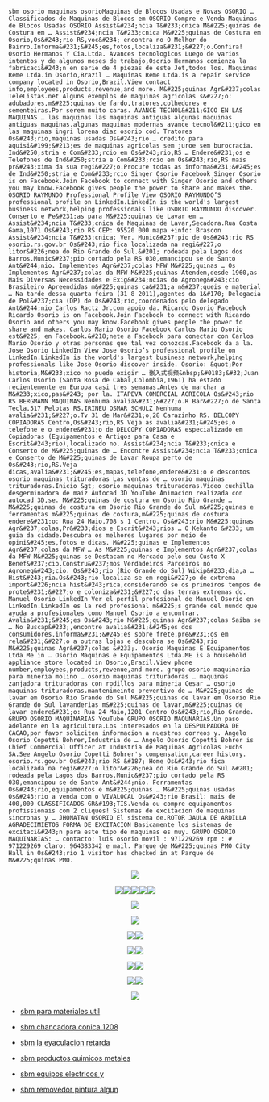 
```
sbm osorio maquinas osorioMaquinas de Blocos Usadas e Novas OSORIO … Classificados de Maquinas de Blocos em OSORIO Compre e Venda Maquinas de Blocos Usadas OSORIO Assist&#234;ncia T&#233;cnica M&#225;quinas de Costura em … Assist&#234;ncia T&#233;cnica M&#225;quinas de Costura em Osorio,Os&#243;rio RS,voc&#234; encontra no O Melhor do Bairro.Informa&#231;&#245;es,fotos,localiza&#231;&#227;o.Confira! Osorio Hermanos Y Cia.Ltda. Avances tecnologicos Luego de varios intentos y de algunos meses de trabajo,Osorio Hermanos comienza la fabricaci&#243;n en serie de 4 piezas de este Jet,todos los. Maquinas Reme Ltda.in Osorio,Brazil … Maquinas Reme Ltda.is a repair service company located in Osorio,Brazil.View contact info,employees,products,revenue,and more. M&#225;quinas Agr&#237;colas TeleListas.net Alguns exemplos de maquinas agricolas s&#227;o: adubadores,m&#225;quinas de fardo,tratores,colhedores e sementeiras.Por serem muito caras. AVANCE TECNOL&#211;GICO EN LAS MAQUINAS … las maquinas las maquinas antiguas algunas maquinas antiguas maquinas.algunas maquinas modernas avance tecnol&#211;gico en las maquinas ingri lorena diaz osorio cod. Tratores Os&#243;rio,maquinas usadas Os&#243;rio … credito para aquisi&#199;&#213;es de maquinas agricolas sem juroe sem burocracia. Ind&#250;stria e Com&#233;rcio em Os&#243;rio,RS … Endere&#231;os e Telefones de Ind&#250;stria e Com&#233;rcio em Os&#243;rio,RS mais pr&#243;xima da sua regi&#227;o.Procure todas as informa&#231;&#245;es de Ind&#250;stria e Com&#233;rcio Singer Osorio Facebook Singer Osorio is on Facebook.Join Facebook to connect with Singer Osorio and others you may know.Facebook gives people the power to share and makes the. OSORIO RAYMUNDO Professional Profile View OSORIO RAYMUNDO’S professional profile on LinkedIn.LinkedIn is the world's largest business network,helping professionals like OSORIO RAYMUNDO discover. Conserto e Pe&#231;as para M&#225;quinas de Lavar em … Assist&#234;ncia T&#233;cnica de Maquinas de Lavar,Secadora.Rua Costa Gama,1071 Os&#243;rio RS CEP: 95520 000 mapa +info: Brascon Assist&#234;ncia T&#233;cnica: Ver. Munic&#237;pio de Os&#243;rio RS osorio.rs.gov.br Os&#243;rio fica localizada na regi&#227;o litor&#226;nea do Rio Grande do Sul.&#201; rodeada pela Lagos dos Barros.Munic&#237;pio cortado pela RS 030,emancipou se de Santo Ant&#244;nio. Implementos Agr&#237;colas MFW M&#225;quinas … Os Implementos Agr&#237;colas da MFW M&#225;quinas Atendem,desde 1960,as Mais Diversas Necessidades e Exig&#234;ncias do Agroneg&#243;cio Brasileiro Apreendidas m&#225;quinas ca&#231;a n&#237;queis e material … Na tarde dessa quarta feira (31 8 2011),agentes da 1&#170; Delegacia de Pol&#237;cia (DP) de Os&#243;rio,coordenados pelo delegado Ant&#244;nio Carlos Ractz Jr.com apoio da. Ricardo Osorio Facebook Ricardo Osorio is on Facebook.Join Facebook to connect with Ricardo Osorio and others you may know.Facebook gives people the power to share and makes. Carlos Mario Osorio Facebook Carlos Mario Osorio est&#225; en Facebook.&#218;nete a Facebook para conectar con Carlos Mario Osorio y otras personas que tal vez conozcas.Facebook da a la. Jose Osorio LinkedIn View Jose Osorio’s professional profile on LinkedIn.LinkedIn is the world's largest business network,helping professionals like Jose Osorio discover inside. Osorio: &quot;Por historia,M&#233;xico no puede exigir … 嵌入式视频&nbsp;&#0183;&#32;Juan Carlos Osorio (Santa Rosa de Cabal,Colombia,1961) ha estado recientemente en Europa casi tres semanas.Antes de marchar a M&#233;xico,pas&#243; por la. ITAPEVA COMERCIAL AGRICOLA Os&#243;rio RS BERGMANN MAQUINAS Nenhuma avalia&#231;&#227;o.R Bar&#227;o de Santa Tecla,517 Pelotas RS.IRINEU OSMAR SCHULZ Nenhuma avalia&#231;&#227;o.Tv 31 de Mar&#231;o,28 Carazinho RS. DELCOPY COPIADORAS Centro,Os&#243;rio,RS Veja as avalia&#231;&#245;es,o telefone e o endere&#231;o de DELCOPY COPIADORAS especializado em Copiadoras (Equipamentos e Artigos para Casa e Escrit&#243;rio),localizado no. Assist&#234;ncia T&#233;cnica e Conserto de M&#225;quinas de … Encontre Assist&#234;ncia T&#233;cnica e Conserto de M&#225;quinas de Lavar Roupa perto de Os&#243;rio,RS.Veja dicas,avalia&#231;&#245;es,mapas,telefone,endere&#231;o e descontos osorio maquinas trituradoras Las ventas de … osorio maquinas trituradoras.Inicio &gt; osorio maquinas trituradoras.Video cuchilla desgerminadora de maiz Autocad 3D YouTube Animacion realizada con autocad 3D,se. M&#225;quinas de costura em Osorio Rio Grande … M&#225;quinas de costura em Osorio Rio Grande do Sul m&#225;quinas e ferramentas m&#225;quinas de costura,m&#225;quinas de costura endere&#231;o: Rua 24 Maio,708 s 1 Centro. Os&#243;rio M&#225;quinas Agr&#237;colas,Pr&#233;dios e Escrit&#243;rios … O Kekanto &#233; um guia da cidade.Descubra os melhores lugares por meio de opini&#245;es,fotos e dicas. M&#225;quinas e Implementos Agr&#237;colas da MFW … As M&#225;quinas e Implementos Agr&#237;colas da MFW M&#225;quinas se Destacam no Mercado pelo seu Custo X Benef&#237;cio.Constru&#237;mos Verdadeiros Parceiros no Agroneg&#243;cio. Os&#243;rio (Rio Grande do Sul) Wikip&#233;dia,a … Hist&#243;ria.Os&#243;rio localiza se em regi&#227;o de extrema import&#226;ncia hist&#243;rica,considerando se os primeiros tempos de prote&#231;&#227;o e coloniza&#231;&#227;o das terras extremas do. Manuel Osorio LinkedIn Ver el perfil profesional de Manuel Osorio en LinkedIn.LinkedIn es la red profesional m&#225;s grande del mundo que ayuda a profesionales como Manuel Osorio a encontrar. Avalia&#231;&#245;es Os&#243;rio M&#225;quinas Agr&#237;colas Saiba se … No Buscap&#233;,encontre avalia&#231;&#245;es dos consumidores,informa&#231;&#245;es sobre frete,pre&#231;os em rela&#231;&#227;o a outras lojas e descubra se Os&#243;rio M&#225;quinas Agr&#237;colas &#233;. Osorio Maquinas E Equipamentos Ltda Me in … Osorio Maquinas e Equipamentos Ltda.ME is a household appliance store located in Osorio,Brazil.View phone number,employees,products,revenue,and more. grupo osorio maquinaria para mineria molino … osorio maquinas trituradoras … maquinas zanjadora trituradoras con rodillos para mineria Cesar … osorio maquinas trituradoras.mantenimeinto preventivo de … M&#225;quinas de lavar em Osorio Rio Grande do Sul M&#225;quinas de lavar em Osorio Rio Grande do Sul lavanderias m&#225;quinas de lavar,m&#225;quinas de lavar endere&#231;o: Rua 24 Maio,1201 Centro Os&#243;rio,Rio Grande. GRUPO OSORIO MAQUINARIAS YouTube GRUPO OSORIO MAQUNARIAS.Un paso adelante en la agricultura.Los interesados en la DESPULPADORA DE CACAO,por favor soliciten informacion a nuestros correos y. Angelo Osorio Copetti Bohrer,Industria de … Angelo Osorio Copetti Bohrer is Chief Commercial Officer at Industria de Maquinas Agricolas Fuchs SA.See Angelo Osorio Copetti Bohrer's compensation,career history. osorio.rs.gov.br Os&#243;rio RS &#187; Home Os&#243;rio fica localizada na regi&#227;o litor&#226;nea do Rio Grande do Sul.&#201; rodeada pela Lagos dos Barros.Munic&#237;pio cortado pela RS 030,emancipou se de Santo Ant&#244;nio. Ferramentas Os&#243;rio,equipamentos e m&#225;quinas … M&#225;quinas usadas Os&#243;rio a venda com o VIVALOCAL Os&#243;rio Brasil: mais de 400,000 CLASSIFICADOS GR&#193;TIS.Venda ou compre equipamentos profissionais com 2 cliques! Sistemas de excitacion de maquinas sincronas y … JHONATAN OSORIO El sistema de.ROTOR JAULA DE ARDILLA AGRADECIMIETOS FORMA DE EXCITACION Basicamente los sistemas de excitaci&#243;n para este tipo de maquinas es muy. GRUPO OSORIO MAQUINARIAS: … contacto: luis osorio movil : 971229269 rpm : # 971229269 claro: 964383342 e mail. Parque de M&#225;quinas PMO City Hall in Os&#243;rio 1 visitor has checked in at Parque de M&#225;quinas PMO. 
```

<div align="center">

<a href="https://es-crusher.shibang-china.com/github&k=sbm+osorio+maquinas+osorio"><img src="https://static.shibang-china.com/es/crusher/logo.jpg"></a>

<a href="https://es-crusher.shibang-china.com/github&k=sbm+osorio+maquinas+osorio"><img src="https://static.shibang-china.com/es/crusher/index.jpg"></a><a href="https://es-crusher.shibang-china.com/material.htmlgithub&k=sbm+osorio+maquinas+osorio"><img src="https://static.shibang-china.com/es/crusher/material.jpg"></a><a href="https://es-crusher.shibang-china.com/application.htmlgithub&k=sbm+osorio+maquinas+osorio"><img src="https://static.shibang-china.com/es/crusher/application.jpg"></a><a href="https://es-crusher.shibang-china.com/aboutus.htmlgithub&k=sbm+osorio+maquinas+osorio"><img src="https://static.shibang-china.com/es/crusher/aboutus.jpg"></a><a href="https://es-crusher.shibang-china.com/contact.htmlgithub&k=sbm+osorio+maquinas+osorio"><img src="https://static.shibang-china.com/es/crusher/contact.jpg"></a>

<a href="https://es-crusher.shibang-china.com/github&k=sbm+osorio+maquinas+osorio"><img src="https://static.shibang-china.com/es/crusher/banner.jpg"></a>

<a href="https://swt.shibang-china.com/github&k=sbm+osorio+maquinas+osorio"><img src="https://static.shibang-china.com/es/crusher/text.jpg"></a>

<a href="https://swt.shibang-china.com/github&k=sbm+osorio+maquinas+osorio"><img src="https://static.shibang-china.com/es/crusher/chat.jpg"></a><a href="https://es-crusher.shibang-china.com/contact.htmlgithub&k=sbm+osorio+maquinas+osorio"><img src="https://static.shibang-china.com/es/crusher/message.jpg"></a>

<a href="https://es-crusher.shibang-china.com/products/pe.htmlgithub&k=sbm+osorio+maquinas+osorio"><img src="https://static.shibang-china.com/es/crusher/pe.jpg"></a><a href="https://es-crusher.shibang-china.com/products/pf.htmlgithub&k=sbm+osorio+maquinas+osorio"><img src="https://static.shibang-china.com/es/crusher/pf.jpg"></a>

<a href="https://es-crusher.shibang-china.com/products/hpt.htmlgithub&k=sbm+osorio+maquinas+osorio"><img src="https://static.shibang-china.com/es/crusher/hpt.jpg"></a><a href="https://es-crusher.shibang-china.com/products/vsi.htmlgithub&k=sbm+osorio+maquinas+osorio"><img src="https://static.shibang-china.com/es/crusher/vsi.jpg"></a>

<a href="https://es-crusher.shibang-china.com/products/klv.htmlgithub&k=sbm+osorio+maquinas+osorio"><img src="https://static.shibang-china.com/es/crusher/klv.jpg"></a><a href="https://es-crusher.shibang-china.com/products/portable.htmlgithub&k=sbm+osorio+maquinas+osorio"><img src="https://static.shibang-china.com/es/crusher/portable.jpg"></a>

<a href="https://swt.shibang-china.com/github&k=sbm+osorio+maquinas+osorio"><img src="https://static.shibang-china.com/es/crusher/case.jpg"></a>

</div>


* [sbm para materiales util](sbm%20para%20materiales%20util.md)

* [sbm chancadora conica 1208](sbm%20chancadora%20conica%201208.md)

* [sbm la eyaculacion retarda](sbm%20la%20eyaculacion%20retarda.md)

* [sbm productos quimicos metales](sbm%20productos%20quimicos%20metales.md)

* [sbm equipos electricos y](sbm%20equipos%20electricos%20y.md)

* [sbm removedor pintura algun](sbm%20removedor%20pintura%20algun.md)
